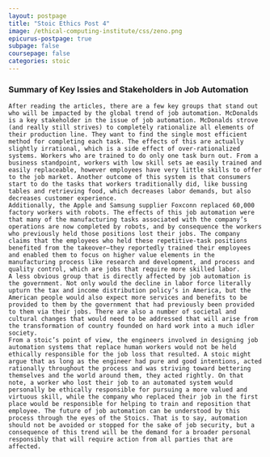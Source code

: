 ```yaml
---
layout: postpage
title: "Stoic Ethics Post 4"
image: /ethical-computing-institute/css/zeno.png
epicurus-postpage: true
subpage: false
coursepage: false
categories: stoic
---
```


### Summary of Key Issies and Stakeholders in Job Automation
	After reading the articles, there are a few key groups that stand out who will be impacted by the global trend of job automation. McDonalds is a key stakeholder in the issue of job automation. McDonalds strove (and really still strives) to completely rationalize all elements of their production line. They want to find the single most efficient method for completing each task. The effects of this are actually slightly irrational, which is a side effect of over-rationalized systems. Workers who are trained to do only one task burn out. From a business standpoint, workers with low skill sets ae easily trained and easily replaceable, however employees have very little skills to offer to the job market. Another outcome of this system is that consumers start to do the tasks that workers traditionally did, like bussing tables and retrieving food, which decreases labor demands, but also decreases customer experience. 
	Additionally, the Apple and Samsung supplier Foxconn replaced 60,000 factory workers with robots. The effects of this job automation were that many of the manufacturing tasks associated with the company’s operations are now completed by robots, and by consequence the workers who previously held those positions lost their jobs. The company claims that the employees who held these repetitive-task positions benefited from the takeover—they reportedly trained their employees and enabled them to focus on higher value elements in the manufacturing process like research and development, and process and quality control, which are jobs that require more skilled labor.
	A less obvious group that is directly affected by job automation is the government. Not only would the decline in labor force literally upturn the tax and income distribution policy’s in America, but the American people would also expect more services and benefits to be provided to them by the government that had previously been provided to them via their jobs. There are also a number of societal and cultural changes that would need to be addressed that will arise from the transformation of country founded on hard work into a much idler society.
	From a stoic’s point of view, the engineers involved in designing job automation systems that replace human workers would not be held ethically responsible for the job loss that resulted. A stoic might argue that as long as the engineer had pure and good intentions, acted rationally throughout the process and was striving toward bettering themselves and the world around them, they acted rightly. On that note, a worker who lost their job to an automated system would personally be ethically responsible for pursuing a more valued and virtuous skill, while the company who replaced their job in the first place would be responsible for helping to train and reposition that employee. The future of job automation can be understood by this process through the eyes of the Stoics. That is to say, automation should not be avoided or stopped for the sake of job security, but a consequence of this trend will be the demand for a broader personal responsibly that will require action from all parties that are affected. 

